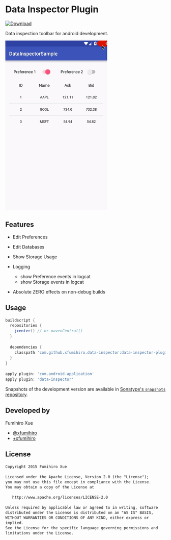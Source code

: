 Data Inspector Plugin
=====================

[ ![Download](https://api.bintray.com/packages/xfumihiro/maven/DataInspector/images/download.svg) ](https://bintray.com/xfumihiro/maven/DataInspector/_latestVersion)

Data inspection toolbar for android development.

![](images/sample.gif)

Features
--------

- Edit Preferences

- Edit Databases

- Show Storage Usage

- Logging
  - show Preference events in logcat
  - show Storage events in logcat

- Absolute ZERO effects on non-debug builds

Usage
-----

```groovy
buildscript {
  repositories {
    jcenter() // or mavenCentral()
  }

  dependencies {
    classpath 'com.github.xfumihiro.data-inspector:data-inspector-plugin:0.1.1'
  }
}

apply plugin: 'com.android.application'
apply plugin: 'data-inspector'
```


Snapshots of the development version are available in [Sonatype's `snapshots` repository][snap].


Developed by
------------
Fumihiro Xue
 * [@xfumihiro](https://twitter.com/xfumihiro)
 * [+xfumihiro](https://plus.google.com/u/0/107636471060158273635)

License
-------

    Copyright 2015 Fumihiro Xue

    Licensed under the Apache License, Version 2.0 (the "License");
    you may not use this file except in compliance with the License.
    You may obtain a copy of the License at

       http://www.apache.org/licenses/LICENSE-2.0

    Unless required by applicable law or agreed to in writing, software
    distributed under the License is distributed on an "AS IS" BASIS,
    WITHOUT WARRANTIES OR CONDITIONS OF ANY KIND, either express or implied.
    See the License for the specific language governing permissions and
    limitations under the License.

[snap]: https://oss.sonatype.org/content/repositories/snapshots/